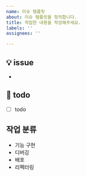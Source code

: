 ```yaml
---
name: 이슈 템플릿
about: 이슈 템플릿을 정의합니다.
title: 작업한 내용을 작성해주세요.
labels: ''
assignees: ''

---
```


## 💡 issue
- 

## 📝 todo
- [ ] todo

## 작업 분류
- 기능 구현
- 디버깅
- 배포
- 리펙터링

